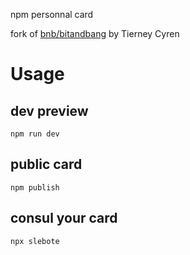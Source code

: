 npm personnal card

fork of [bnb/bitandbang](https://github.com/bnb/bitandbang) by Tierney Cyren

# Usage

## dev preview
```
npm run dev
```

## public card
```
npm publish
```

## consul your card
```
npx slebote
```
